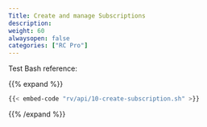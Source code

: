 ```yaml
---
Title: Create and manage Subscriptions
description: 
weight: 60
alwaysopen: false
categories: ["RC Pro"]
---
```



Test Bash reference:

{{% expand %}}
```bash
{{< embed-code "rv/api/10-create-subscription.sh" >}}
```
{{% /expand %}}